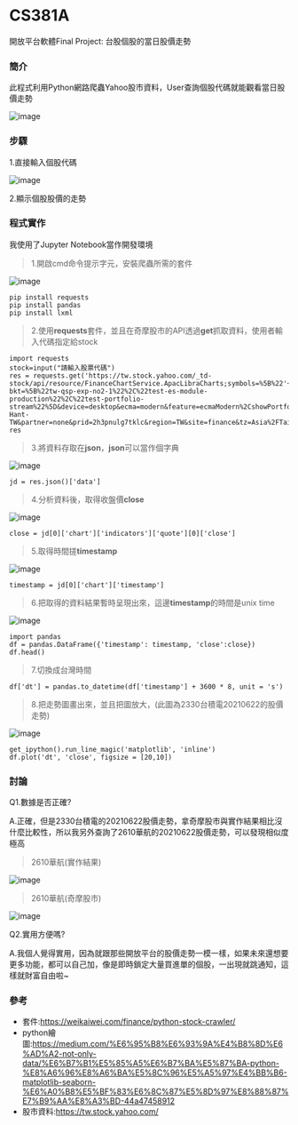 # CS381A

開放平台軟體Final Project: 台股個股的當日股價走勢

### 簡介
此程式利用Python網路爬蟲Yahoo股市資料，User查詢個股代碼就能觀看當日股價走勢

![image](https://github.com/happy34083408/CS381A/blob/main/twstock.jpg)
### 步驟
1.直接輸入個股代碼

![image](https://github.com/happy34083408/CS381A/blob/main/input.jpg)

2.顯示個股股價的走勢

### 程式實作
我使用了Jupyter Notebook當作開發環境

> 1.開啟cmd命令提示字元，安裝爬蟲所需的套件

![image](https://github.com/happy34083408/CS381A/blob/main/cmd.jpg)
```
pip install requests
pip install pandas
pip install lxml
```

> 2.使用**requests**套件，並且在奇摩股市的API透過**get**抓取資料，使用者輸入代碼指定給stock
```
import requests
stock=input("請輸入股票代碼")
res = requests.get('https://tw.stock.yahoo.com/_td-stock/api/resource/FinanceChartService.ApacLibraCharts;symbols=%5B%22'+stock+'.TW%22%5D;type=tick?bkt=%5B%22tw-qsp-exp-no2-1%22%2C%22test-es-module-production%22%2C%22test-portfolio-stream%22%5D&device=desktop&ecma=modern&feature=ecmaModern%2CshowPortfolioStream&intl=tw&lang=zh-Hant-TW&partner=none&prid=2h3pnulg7tklc&region=TW&site=finance&tz=Asia%2FTaipei&ver=1.2.902&returnMeta=true')
res
```

> 3.將資料存取在**json**，**json**可以當作個字典

![image](https://github.com/happy34083408/CS381A/blob/main/2330data.jpg)

```
jd = res.json()['data']
```

> 4.分析資料後，取得收盤價**close**

![image](https://github.com/happy34083408/CS381A/blob/main/2330close.jpg)

```
close = jd[0]['chart']['indicators']['quote'][0]['close']
```

> 5.取得時間搓**timestamp**

![image](https://github.com/happy34083408/CS381A/blob/main/2330timestamp.jpg)

```
timestamp = jd[0]['chart']['timestamp']
```

> 6.把取得的資料結果暫時呈現出來，這邊**timestamp**的時間是unix time

![image](https://github.com/happy34083408/CS381A/blob/main/df.jpg)
```
import pandas
df = pandas.DataFrame({'timestamp': timestamp, 'close':close})
df.head()
```

> 7.切換成台灣時間
```
df['dt'] = pandas.to_datetime(df['timestamp'] + 3600 * 8, unit = 's')
```

> 8.把走勢圖畫出來，並且把圖放大，(此圖為2330台積電20210622的股價走勢)

![image](https://github.com/happy34083408/CS381A/blob/main/result.jpg)
```
get_ipython().run_line_magic('matplotlib', 'inline')
df.plot('dt', 'close', figsize = [20,10])
```

### 討論
Q1.數據是否正確?

A.正確，但是2330台積電的20210622股價走勢，拿奇摩股市與實作結果相比沒什麼比較性，所以我另外查詢了2610華航的20210622股價走勢，可以發現相似度極高

> 2610華航(實作結果)

![image](https://github.com/happy34083408/CS381A/blob/main/2610.jpg)

> 2610華航(奇摩股市)

![image](https://github.com/happy34083408/CS381A/blob/main/yahoo2610.jpg)

Q2.實用方便嗎?

A.我個人覺得實用，因為就跟那些開放平台的股價走勢一模一樣，如果未來還想要更多功能，都可以自己加，像是即時鎖定大量買進單的個股，一出現就跳通知，這樣就財富自由啦~

### 參考
- 套件:https://weikaiwei.com/finance/python-stock-crawler/
- python繪圖:https://medium.com/%E6%95%B8%E6%93%9A%E4%B8%8D%E6%AD%A2-not-only-data/%E6%B7%B1%E5%85%A5%E6%B7%BA%E5%87%BA-python-%E8%A6%96%E8%A6%BA%E5%8C%96%E5%A5%97%E4%BB%B6-matplotlib-seaborn-%E6%A0%B8%E5%BF%83%E6%8C%87%E5%8D%97%E8%88%87%E7%B9%AA%E8%A3%BD-44a47458912
- 股市資料:https://tw.stock.yahoo.com/
